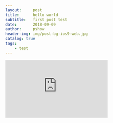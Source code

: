 ```yaml
---
layout:     post
title:      hello world
subtitle:   first post test
date:       2018-09-09
author:     pshow
header-img: img/post-bg-ios9-web.jpg
catalog: true
tags:
    - test
---
```



<iframe src="https://onedrive.live.com/embed?cid=707071D089B55657&resid=707071D089B55657%2110675&authkey=AMmzIrLNtPVP7Jc" width="320" height="180" frameborder="0" scrolling="no" allowfullscreen></iframe>